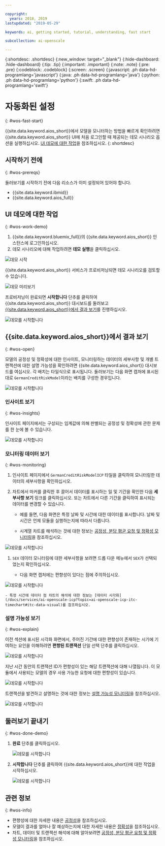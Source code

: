 ```yaml
---

copyright:
  years: 2018, 2019
lastupdated: "2019-05-29"

keywords: ai, getting started, tutorial, understanding, fast start

subcollection: ai-openscale

---
```


{:shortdesc: .shortdesc}
{:new_window: target="_blank"}
{:hide-dashboard: .hide-dashboard}
{:tip: .tip}
{:important: .important}
{:note: .note}
{:pre: .pre}
{:codeblock: .codeblock}
{:screen: .screen}
{:javascript: .ph data-hd-programlang='javascript'}
{:java: .ph data-hd-programlang='java'}
{:python: .ph data-hd-programlang='python'}
{:swift: .ph data-hd-programlang='swift'}

# 자동화된 설정
{: #wos-fast-start}

{{site.data.keyword.aios_short}}에서 모델을 모니터하는 방법을 빠르게 확인하려면 {{site.data.keyword.aios_short}} UI에 처음 로그인할 때 제공되는 데모 시나리오 옵션을 실행하십시오. [UI 데모에 대한 작업](#wos-work-demo)을 참조하십시오.
{: shortdesc}

## 시작하기 전에
{: #wos-prereqs}

둘러보기를 시작하기 전에 다음 리소스가 이미 설정되어 있어야 합니다.

- {{site.data.keyword.ibmid}}
- {{site.data.keyword.aios_full}}

## UI 데모에 대한 작업
{: #wos-work-demo}

1.  {{site.data.keyword.bluemix_full}}의 {{site.data.keyword.aios_short}} 인스턴스에 로그인하십시오.
1.  데모 시나리오에 대해 작업하려면 **데모 실행**을 클릭하십시오.

   ![데모 시작](images/fastpath_demo_11.31.04.png)

   {{site.data.keyword.aios_short}} 서비스가 프로비저닝되면 데모 시나리오를 검토할 수 있습니다.

   ![데모 미리보기](images/fastpath_demo_11.31.58.png)

프로비저닝이 완료되면 **시작합니다** 단추를 클릭하여 {{site.data.keyword.aios_short}} 대시보드를 둘러보고 [{{site.data.keyword.aios_short}}에서 결과 보기](#wos-open)를 진행하십시오.

   ![데모를 시작합니다](images/fastpath_demo_11.33.45.png)


## {{site.data.keyword.aios_short}}에서 결과 보기
{: #wos-open}

모델의 공정성 및 정확성에 대한 인사이트, 모니터링하는 데이터의 세부사항 및 개별 트랜잭션에 대한 설명 가능성을 확인하려면 {{site.data.keyword.aios_short}} 대시보드를 여십시오. 각 배치는 타일식으로 표시됩니다. 둘러보기는 다음 화면 캡처에 표시된 대로 `GermanCreditRiskModel`이라는 배치를 구성한 경우입니다.


   ![데모를 시작합니다](images/fastpath_demo_11.33.54.png)


### 인사이트 보기
{: #wos-insights}

인사이트 페이지에서는 구성되는 임계값에 의해 판별되는 공정성 및 정확성에 관한 문제를 한 눈에 볼 수 있습니다.

   ![데모를 시작합니다](images/fastpath_demo_11.34.00.png)

### 모니터링 데이터 보기
{: #wos-monitoring}

1.  인사이트 페이지에서 `GermanCreditRiskModelICP` 타일을 클릭하여 모니터링한 데이터의 세부사항을 확인하십시오.
1.  차트에서 마커를 클릭한 후 끌어서 데이터를 표시하는 일 및 기간을 확인한 다음 **세부사항 보기** 링크를 클릭하십시오. 또는 차트에서 다른 기간을 클릭하여 표시되는 데이터를 변경할 수 있습니다.

     - 예를 들면, 다음 화면은 특정 날짜 및 시간에 대한 데이터를 표시합니다. 날짜 및 시간은 언제 모듈을 실행하는지에 따라서 다릅니다.

     - 시계열 차트를 해석하는 것에 대한 정보는 [공정성, 분당 평균 요청 및 정확성 모니터링](/docs/services/ai-openscale-icp?topic=ai-openscale-icp-itc-timechart)을 참조하십시오.

   ![데모를 시작합니다](images/fastpath_demo_11.34.17.png)

1.  `SEX` 데이터 모니터링에 대한 세부사항을 보려면 드롭 다운 메뉴에서 `SEX`가 선택되었는지 확인하십시오.

    - 다음 화면 캡처에는 편향성이 있다는 점에 주의하십시오.
    
   ![데모를 시작합니다](images/fastpath_demo_11.34.27.png)

    - 특정 시간에 데이터 점 차트의 해석에 대한 정보는 [데이터 시각화](/docs/services/ai-openscale-icp?topic=ai-openscale-icp-itc-timechart#itc-data-visual)를 참조하십시오.


### 설명 가능성 보기
{: #wos-explain}

이전 섹션에 표시된 시각화 화면에서, 주어진 기간에 대한 편향성이 존재하는 시기에 기여하는 요인을 이해하려면 **편향된 트랜잭션** 단일 선택 단추를 클릭하십시오.

   ![데모를 시작합니다](images/fastpath_demo_11.35.06.png)

지난 시간 동안의 트랜잭션 ID가 편향성이 있는 해당 트랜잭션에 대해 나열됩니다. 이 모듈에서 사용되는 모델의 경우 사용 가능한 요청에 대한 편향성이 있습니다. 

   ![데모를 시작합니다](images/fastpath_demo_11.35.12.png)

트랜잭션을 발견하고 설명하는 것에 대한 정보는 [설명 가능성 모니터링](/docs/services/ai-openscale-icp?topic=ai-openscale-icp-ie-ov)을 참조하십시오.

   ![데모를 시작합니다](images/fastpath_demo_11.35.50.png)

## 둘러보기 끝내기
{: #wos-done-demo}

1. **완료** 단추를 클릭하십시오. 

   ![데모를 시작합니다](images/fastpath_demo_11.37.22.png)

2. **시작합니다** 단추를 클릭하여 {{site.data.keyword.aios_short}}에 대한 작업을 시작하십시오.

   ![데모를 시작합니다](images/fastpath_demo_11.33.45.png)


## 관련 정보
{: #wos-info}

- 편향성에 대한 자세한 내용은 [공정성](/docs/services/ai-openscale-icp?topic=ai-openscale-icp-mf-monitor)을 참조하십시오.
- 모델이 결과를 얼마나 잘 예상하는지에 대한 자세한 내용은 [정확성](/docs/services/ai-openscale-icp?topic=ai-openscale-icp-acc-monitor)을 참조하십시오.
- 차트, 데이터 및 트랜잭션 해석에 대해 알아보려면 [공정성, 분당 평균 요청 및 정확성 모니터링](/docs/services/ai-openscale-icp?topic=ai-openscale-icp-itc-timechart)을 참조하십시오.
